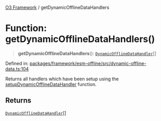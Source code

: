[O3 Framework](../API.md) / getDynamicOfflineDataHandlers

# Function: getDynamicOfflineDataHandlers()

> **getDynamicOfflineDataHandlers**(): [`DynamicOfflineDataHandler`](../interfaces/DynamicOfflineDataHandler.md)[]

Defined in: [packages/framework/esm-offline/src/dynamic-offline-data.ts:104](https://github.com/openmrs/openmrs-esm-core/blob/main/packages/framework/esm-offline/src/dynamic-offline-data.ts#L104)

Returns all handlers which have been setup using the [setupDynamicOfflineDataHandler](setupDynamicOfflineDataHandler.md) function.

## Returns

[`DynamicOfflineDataHandler`](../interfaces/DynamicOfflineDataHandler.md)[]
